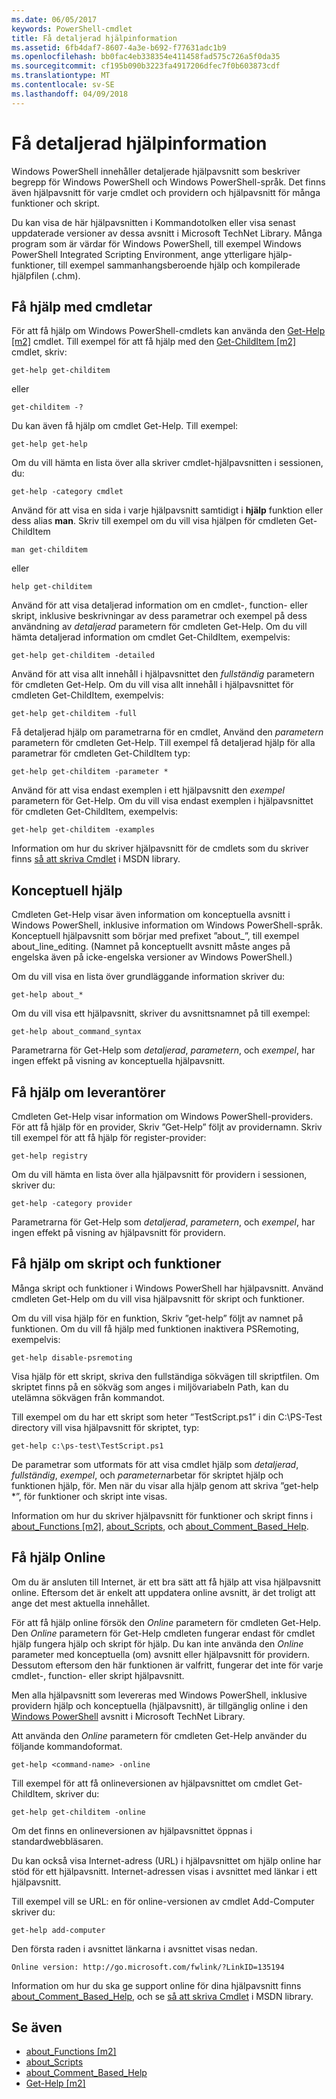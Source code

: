 ```yaml
---
ms.date: 06/05/2017
keywords: PowerShell-cmdlet
title: Få detaljerad hjälpinformation
ms.assetid: 6fb4daf7-8607-4a3e-b692-f77631adc1b9
ms.openlocfilehash: bb0fac4eb338354e411458fad575c726a5f0da35
ms.sourcegitcommit: cf195b090b3223fa4917206dfec7f0b603873cdf
ms.translationtype: MT
ms.contentlocale: sv-SE
ms.lasthandoff: 04/09/2018
---
```

# <a name="getting-detailed-help-information"></a>Få detaljerad hjälpinformation
Windows PowerShell innehåller detaljerade hjälpavsnitt som beskriver begrepp för Windows PowerShell och Windows PowerShell-språk. Det finns även hjälpavsnitt för varje cmdlet och providern och hjälpavsnitt för många funktioner och skript.

Du kan visa de här hjälpavsnitten i Kommandotolken eller visa senast uppdaterade versioner av dessa avsnitt i Microsoft TechNet Library. Många program som är värdar för Windows PowerShell, till exempel Windows PowerShell Integrated Scripting Environment, ange ytterligare hjälp-funktioner, till exempel sammanhangsberoende hjälp och kompilerade hjälpfilen (.chm).

## <a name="getting-help-for-cmdlets"></a>Få hjälp med cmdletar
För att få hjälp om Windows PowerShell-cmdlets kan använda den [Get-Help [m2]](https://technet.microsoft.com/library/2d7fe1b4-0025-4580-a911-d81922dd6cd2) cmdlet. Till exempel för att få hjälp med den [Get-ChildItem [m2]](https://technet.microsoft.com/library/4b270d63-c995-45b8-b5b4-3f8887efbfcc) cmdlet, skriv:

```
get-help get-childitem
```

eller

```
get-childitem -?
```

Du kan även få hjälp om cmdlet Get-Help. Till exempel:

```
get-help get-help
```

Om du vill hämta en lista över alla skriver cmdlet-hjälpavsnitten i sessionen, du:

```
get-help -category cmdlet
```

Använd för att visa en sida i varje hjälpavsnitt samtidigt i **hjälp** funktion eller dess alias **man**. Skriv till exempel om du vill visa hjälpen för cmdleten Get-ChildItem

```
man get-childitem
```

eller

```
help get-childitem
```

Använd för att visa detaljerad information om en cmdlet-, function- eller skript, inklusive beskrivningar av dess parametrar och exempel på dess användning av *detaljerad* parametern för cmdleten Get-Help. Om du vill hämta detaljerad information om cmdlet Get-ChildItem, exempelvis:

```
get-help get-childitem -detailed
```

Använd för att visa allt innehåll i hjälpavsnittet den *fullständig* parametern för cmdleten Get-Help. Om du vill visa allt innehåll i hjälpavsnittet för cmdleten Get-ChildItem, exempelvis:

```
get-help get-childitem -full
```

Få detaljerad hjälp om parametrarna för en cmdlet, Använd den *parametern* parametern för cmdleten Get-Help. Till exempel få detaljerad hjälp för alla parametrar för cmdleten Get-ChildItem typ:

```
get-help get-childitem -parameter *
```

Använd för att visa endast exemplen i ett hjälpavsnitt den *exempel* parametern för Get-Help. Om du vill visa endast exemplen i hjälpavsnittet för cmdleten Get-ChildItem, exempelvis:

```
get-help get-childitem -examples
```

Information om hur du skriver hjälpavsnitt för de cmdlets som du skriver finns [så att skriva Cmdlet](https://go.microsoft.com/fwlink/?LinkID=123415) i MSDN library.

## <a name="getting-conceptual-help"></a>Konceptuell hjälp
Cmdleten Get-Help visar även information om konceptuella avsnitt i Windows PowerShell, inklusive information om Windows PowerShell-språk. Konceptuell hjälpavsnitt som börjar med prefixet ”about_”, till exempel about_line_editing. (Namnet på konceptuellt avsnitt måste anges på engelska även på icke-engelska versioner av Windows PowerShell.)

Om du vill visa en lista över grundläggande information skriver du:

```
get-help about_*
```

Om du vill visa ett hjälpavsnitt, skriver du avsnittsnamnet på till exempel:

```
get-help about_command_syntax
```

Parametrarna för Get-Help som *detaljerad*, *parametern*, och *exempel*, har ingen effekt på visning av konceptuella hjälpavsnitt.

## <a name="getting-help-about-providers"></a>Få hjälp om leverantörer
Cmdleten Get-Help visar information om Windows PowerShell-providers. För att få hjälp för en provider, Skriv ”Get-Help” följt av providernamn. Skriv till exempel för att få hjälp för register-provider:

```
get-help registry
```

Om du vill hämta en lista över alla hjälpavsnitt för providern i sessionen, skriver du:

```
get-help -category provider
```

Parametrarna för Get-Help som *detaljerad*, *parametern*, och *exempel*, har ingen effekt på visning av hjälpavsnitt för providern.

## <a name="getting-help-about-scripts-and-functions"></a>Få hjälp om skript och funktioner
Många skript och funktioner i Windows PowerShell har hjälpavsnitt. Använd cmdleten Get-Help om du vill visa hjälpavsnitt för skript och funktioner.

Om du vill visa hjälp för en funktion, Skriv ”get-help” följt av namnet på funktionen. Om du vill få hjälp med funktionen inaktivera PSRemoting, exempelvis:

```
get-help disable-psremoting
```

Visa hjälp för ett skript, skriva den fullständiga sökvägen till skriptfilen. Om skriptet finns på en sökväg som anges i miljövariabeln Path, kan du utelämna sökvägen från kommandot.

Till exempel om du har ett skript som heter ”TestScript.ps1” i din C:\\PS-Test directory vill visa hjälpavsnitt för skriptet, typ:

```
get-help c:\ps-test\TestScript.ps1
```

De parametrar som utformats för att visa cmdlet hjälp som *detaljerad*, *fullständig*, *exempel*, och *parametern*arbetar för skriptet hjälp och funktionen hjälp, för. Men när du visar alla hjälp genom att skriva ”get-help \*”, för funktioner och skript inte visas.

Information om hur du skriver hjälpavsnitt för funktioner och skript finns i [about_Functions [m2]](https://technet.microsoft.com/en-us/library/61d40692-5300-4de9-a9b5-bae31815e105), [about_Scripts](https://technet.microsoft.com/en-us/library/7dc08334-dcfe-450b-b949-0554855623af), och [about_Comment_Based_Help](https://technet.microsoft.com/en-us/library/99a81ccc-21a0-49ec-a1b3-9efe2b4c0bbf).

## <a name="getting-help-online"></a>Få hjälp Online
Om du är ansluten till Internet, är ett bra sätt att få hjälp att visa hjälpavsnitt online. Eftersom det är enkelt att uppdatera online avsnitt, är det troligt att ange det mest aktuella innehållet.

För att få hjälp online försök den *Online* parametern för cmdleten Get-Help. Den *Online* parametern för Get-Help cmdleten fungerar endast för cmdlet hjälp fungera hjälp och skript för hjälp. Du kan inte använda den *Online* parameter med konceptuella (om) avsnitt eller hjälpavsnitt för providern. Dessutom eftersom den här funktionen är valfritt, fungerar det inte för varje cmdlet-, function- eller skript hjälpavsnitt.

Men alla hjälpavsnitt som levereras med Windows PowerShell, inklusive providern hjälp och konceptuella (hjälpavsnitt), är tillgänglig online i den [Windows PowerShell](http://go.microsoft.com/fwlink/?LinkID=107116) avsnitt i Microsoft TechNet Library.

Att använda den *Online* parametern för cmdleten Get-Help använder du följande kommandoformat.

```
get-help <command-name> -online
```

Till exempel för att få onlineversionen av hjälpavsnittet om cmdlet Get-ChildItem, skriver du:

```
get-help get-childitem -online
```

Om det finns en onlineversionen av hjälpavsnittet öppnas i standardwebbläsaren.

Du kan också visa Internet-adress (URL) i hjälpavsnittet om hjälp online har stöd för ett hjälpavsnitt. Internet-adressen visas i avsnittet med länkar i ett hjälpavsnitt.

Till exempel vill se URL: en för online-versionen av cmdlet Add-Computer skriver du:

```
get-help add-computer
```

Den första raden i avsnittet länkarna i avsnittet visas nedan.

```
Online version: http://go.microsoft.com/fwlink/?LinkID=135194
```

Information om hur du ska ge support online för dina hjälpavsnitt finns [about_Comment_Based_Help](https://technet.microsoft.com/en-us/library/99a81ccc-21a0-49ec-a1b3-9efe2b4c0bbf), och se [så att skriva Cmdlet](https://go.microsoft.com/fwlink/?LinkID=123415) i MSDN library.

## <a name="see-also"></a>Se även
- [about_Functions [m2]](https://technet.microsoft.com/en-us/library/61d40692-5300-4de9-a9b5-bae31815e105)
- [about_Scripts](https://technet.microsoft.com/en-us/library/7dc08334-dcfe-450b-b949-0554855623af)
- [about_Comment_Based_Help](https://technet.microsoft.com/en-us/library/99a81ccc-21a0-49ec-a1b3-9efe2b4c0bbf)
- [Get-Help [m2]](https://technet.microsoft.com/library/2d7fe1b4-0025-4580-a911-d81922dd6cd2)